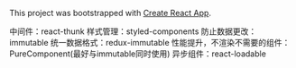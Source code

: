 This project was bootstrapped with [Create React App](https://github.com/facebook/create-react-app).

中间件：react-thunk
样式管理：styled-components
防止数据更改：immutable
统一数据格式：redux-immutable
性能提升，不渲染不需要的组件：PureComponent(最好与immutable同时使用)
异步组件：react-loadable